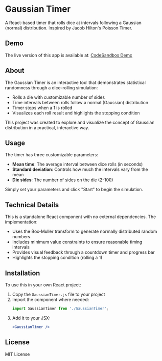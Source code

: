 # Gaussian Timer

A React-based timer that rolls dice at intervals following a Gaussian (normal) distribution. Inspired by Jacob Hilton's Poisson Timer.

## Demo

The live version of this app is available at: [CodeSandbox Demo](https://codesandbox.io/p/sandbox/sharp-ishizaka-ph8czf)

## About

The Gaussian Timer is an interactive tool that demonstrates statistical randomness through a dice-rolling simulation:

- Rolls a die with customizable number of sides
- Time intervals between rolls follow a normal (Gaussian) distribution
- Timer stops when a 1 is rolled
- Visualizes each roll result and highlights the stopping condition

This project was created to explore and visualize the concept of Gaussian distribution in a practical, interactive way.

## Usage

The timer has three customizable parameters:

- **Mean time**: The average interval between dice rolls (in seconds)
- **Standard deviation**: Controls how much the intervals vary from the mean
- **Die sides**: The number of sides on the die (2-100)

Simply set your parameters and click "Start" to begin the simulation.

## Technical Details

This is a standalone React component with no external dependencies. The implementation:

- Uses the Box-Muller transform to generate normally distributed random numbers
- Includes minimum value constraints to ensure reasonable timing intervals
- Provides visual feedback through a countdown timer and progress bar
- Highlights the stopping condition (rolling a 1)

## Installation

To use this in your own React project:

1. Copy the `GaussianTimer.js` file to your project
2. Import the component where needed:
   ```jsx
   import GaussianTimer from './GaussianTimer';
   ```
3. Add it to your JSX:
   ```jsx
   <GaussianTimer />
   ```

## License

MIT License